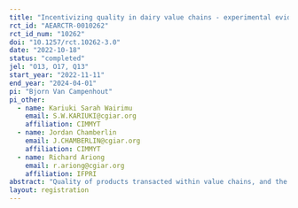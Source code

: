 ```yaml
---
title: "Incentivizing quality in dairy value chains - experimental evidence from Uganda"
rct_id: "AEARCTR-0010262"
rct_id_num: "10262"
doi: "10.1257/rct.10262-3.0"
date: "2022-10-18"
status: "completed"
jel: "O13, O17, Q13"
start_year: "2022-11-11"
end_year: "2024-04-01"
pi: "Bjorn Van Campenhout"
pi_other:
  - name: Kariuki Sarah Wairimu
    email: S.W.KARIUKI@cgiar.org
    affiliation: CIMMYT
  - name: Jordan Chamberlin
    email: J.CHAMBERLIN@cgiar.org
    affiliation: CIMMYT
  - name: Richard Ariong
    email: r.ariong@cgiar.org
    affiliation: IFPRI
abstract: "Quality of products transacted within value chains, and the preservation of quality throughout the chain, is central to value chain development. In Uganda, we find that there is a clear demand from dairy processors for better quality raw milk and substantial scope for quality improvement at the dairy farmer level, yet a market for quality does not develop, holding back further value chain transformation. In this study, we test two potential reasons why a market for quality does not develop through a field experiment with randomized interventions at different levels of the value chain. At the dairy farmer level, we conjecture that farmers are paying attention to the wrong quality attributes and design a video-based information campaign to point out what the quality parameters are that matter for processors. We also provide them with a small incentive to put what they learned into practice. Midstream, at milk collection centers where milk is bulked and chilled, we install technology that enables for quick and cheap testing of the milk that is brought in. We look at impact of both interventions at both farmer and milk collection center level and consider outcomes such as milk quality, prices received and quantities transacted. "
layout: registration
---
```


